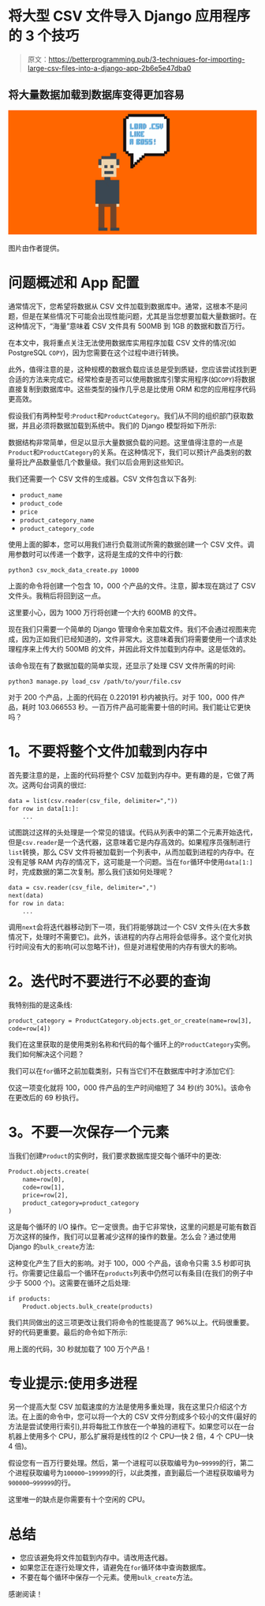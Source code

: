 # 将大型 CSV 文件导入 Django 应用程序的 3 个技巧

> 原文：<https://betterprogramming.pub/3-techniques-for-importing-large-csv-files-into-a-django-app-2b6e5e47dba0>

## 将大量数据加载到数据库变得更加容易

![](img/23f23e84a346c83323a767e7061a1623.png)

图片由作者提供。

# **问题概述和 App 配置**

通常情况下，您希望将数据从 CSV 文件加载到数据库中。通常，这根本不是问题，但是在某些情况下可能会出现性能问题，尤其是当您想要加载大量数据时。在这种情况下，“海量”意味着 CSV 文件具有 500MB 到 1GB 的数据和数百万行。

在本文中，我将重点关注无法使用数据库实用程序加载 CSV 文件的情况(如 PostgreSQL `COPY`)，因为您需要在这个过程中进行转换。

此外，值得注意的是，这种规模的数据负载应该总是受到质疑，您应该尝试找到更合适的方法来完成它。经常检查是否可以使用数据库引擎实用程序(如`COPY`)将数据直接复制到数据库中。这些类型的操作几乎总是比使用 ORM 和您的应用程序代码更高效。

假设我们有两种型号:`Product`和`ProductCategory`。我们从不同的组织部门获取数据，并且必须将数据加载到系统中。我们的 Django 模型将如下所示:

数据结构非常简单，但足以显示大量数据负载的问题。这里值得注意的一点是`Product`和`ProductCategory`的关系。在这种情况下，我们可以预计产品类别的数量将比产品数量低几个数量级。我们以后会用到这些知识。

我们还需要一个 CSV 文件的生成器。CSV 文件包含以下各列:

*   `product_name`
*   `product_code`
*   `price`
*   `product_category_name`
*   `product_category_code`

使用上面的脚本，您可以用我们进行负载测试所需的数据创建一个 CSV 文件。调用参数时可以传递一个数字，这将是生成的文件中的行数:

```
python3 csv_mock_data_create.py 10000
```

上面的命令将创建一个包含 10，000 个产品的文件。注意，脚本现在跳过了 CSV 文件头。我稍后将回到这一点。

这里要小心，因为 1000 万行将创建一个大约 600MB 的文件。

现在我们只需要一个简单的 Django 管理命令来加载文件。我们不会通过视图来完成，因为正如我们已经知道的，文件非常大。这意味着我们将需要使用一个请求处理程序来上传大约 500MB 的文件，并因此将文件加载到内存中。这是低效的。

该命令现在有了数据加载的简单实现，还显示了处理 CSV 文件所需的时间:

```
python3 manage.py load_csv /path/to/your/file.csv 
```

对于 200 个产品，上面的代码在 0.220191 秒内被执行。对于 100，000 件产品，耗时 103.066553 秒。一百万件产品可能需要十倍的时间。我们能让它更快吗？

# **1。不要将整个文件加载到内存中**

首先要注意的是，上面的代码将整个 CSV 加载到内存中。更有趣的是，它做了两次。这两句台词真的很烂:

```
data = list(csv.reader(csv_file, delimiter=","))
for row in data[1:]:
    ...
```

试图跳过这样的头处理是一个常见的错误。代码从列表中的第二个元素开始迭代，但是`csv.reader`是一个迭代器，这意味着它是内存高效的。如果程序员强制进行`list`转换，那么 CSV 文件将被加载到一个列表中，从而加载到进程的内存中。在没有足够 RAM 内存的情况下，这可能是一个问题。当在`for`循环中使用`data[1:]`时，完成数据的第二次复制。那么我们该如何处理呢？

```
data = csv.reader(csv_file, delimiter=",")
next(data)
for row in data:
    ...
```

调用`next`会将迭代器移动到下一项，我们将能够跳过一个 CSV 文件头(在大多数情况下，处理时不需要它)。此外，该进程的内存占用将会低得多。这个变化对执行时间没有大的影响(可以忽略不计)，但是对进程使用的内存有很大的影响。

# **2。迭代**时不要进行不必要的查询

我特别指的是这条线:

```
product_category = ProductCategory.objects.get_or_create(name=row[3], code=row[4])
```

我们在这里获取的是使用类别名称和代码的每个循环上的`ProductCategory`实例。我们如何解决这个问题？

我们可以在`for`循环之前加载类别，只有当它们不在数据库中时才添加它们:

仅这一项变化就将 100，000 件产品的生产时间缩短了 34 秒(约 30%)。该命令在更改后的 69 秒执行。

# **3。不要一次保存一个元素**

当我们创建`Product`的实例时，我们要求数据库提交每个循环中的更改:

```
Product.objects.create(
    name=row[0],
    code=row[1],
    price=row[2],
    product_category=product_category
)
```

这是每个循环的 I/O 操作。它一定很贵。由于它非常快，这里的问题是可能有数百万次这样的操作，我们可以显著减少这样的操作的数量。怎么会？通过使用 Django 的`bulk_create`方法:

这种变化产生了巨大的影响。对于 100，000 个产品，该命令只需 3.5 秒即可执行。你需要记住最后一个循环在`products`列表中仍然可以有条目(在我们的例子中少于 5000 个)。这需要在循环之后处理:

```
if products:
    Product.objects.bulk_create(products)
```

我们共同做出的这三项更改让我们将命令的性能提高了 96%以上。代码很重要。好的代码更重要。最后的命令如下所示:

用上面的代码，30 秒就加载了 100 万个产品！

# **专业提示:使用多进程**

另一个提高大型 CSV 加载速度的方法是使用多重处理，我在这里只介绍这个方法。在上面的命令中，您可以将一个大的 CSV 文件分割成多个较小的文件(最好的方法是尝试使用行索引),并将每批工作放在一个单独的进程下。如果您可以在一台机器上使用多个 CPU，那么扩展将是线性的(2 个 CPU—快 2 倍，4 个 CPU—快 4 倍)。

假设您有一百万行要处理。然后，第一个进程可以获取编号为`0`–`99999`的行，第二个进程获取编号为`100000`–`199999`的行，以此类推，直到最后一个进程获取编号为`900000`–`999999`的行。

这里唯一的缺点是你需要有十个空闲的 CPU。

# **总结**

*   您应该避免将文件加载到内存中。请改用迭代器。
*   如果您正在逐行处理文件，请避免在`for`循环体中查询数据库。
*   不要在每个循环中保存一个元素。使用`bulk_create`方法。

感谢阅读！